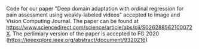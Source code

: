 Code for our paper "Deep domain adaptation with ordinal regression for pain assessment using weakly-labeled videos" accepted to Image and Vision Computing Journal. The paper can be found at https://www.sciencedirect.com/science/article/abs/pii/S026288562100072X. The perlimiary version of the paper is accepted to FG 2020 (https://ieeexplore.ieee.org/abstract/document/9320216)
